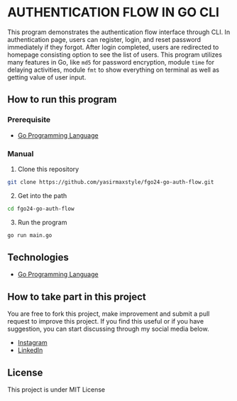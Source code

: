 # AUTHENTICATION FLOW IN GO CLI
This program demonstrates the authentication flow interface through CLI. In authentication page, users can register, login, and reset password immediately if they forgot. After login completed, users are redirected to homepage consisting option to see the list of users. This program utilizes many features in Go, like `md5` for password encryption, module `time` for delaying activities, module `fmt` to show everything on terminal as well as getting value of user input.

## How to run this program
### Prerequisite
- [Go Programming Language](https://go.dev/)

### Manual

1. Clone this repository
```bash
git clone https://github.com/yasirmaxstyle/fgo24-go-auth-flow.git
```
2. Get into the path
```bash
cd fgo24-go-auth-flow
```
3. Run the program
```bash
go run main.go
```

## Technologies
- [Go Programming Language](https://go.dev/)

## How to take part in this project
You are free to fork this project, make improvement and submit a pull request to improve this project. If you find this useful or if you have suggestion, you can start discussing through my social media below.
- [Instagram](https://www.instagram.com/yasirmaxstyle/)
- [LinkedIn](https://www.linkedin.com/in/muhamad-yasir-806230117/)

## License
This project is under MIT License